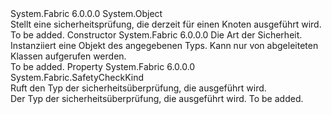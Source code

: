 <Type Name="SafetyCheck" FullName="System.Fabric.SafetyCheck">
  <TypeSignature Language="C#" Value="public abstract class SafetyCheck" />
  <TypeSignature Language="ILAsm" Value=".class public auto ansi abstract beforefieldinit SafetyCheck extends System.Object" />
  <TypeSignature Language="DocId" Value="T:System.Fabric.SafetyCheck" />
  <TypeSignature Language="VB.NET" Value="Public MustInherit Class SafetyCheck" />
  <TypeSignature Language="F#" Value="type SafetyCheck = class" />
  <AssemblyInfo>
    <AssemblyName>System.Fabric</AssemblyName>
    <AssemblyVersion>6.0.0.0</AssemblyVersion>
  </AssemblyInfo>
  <Base>
    <BaseTypeName>System.Object</BaseTypeName>
  </Base>
  <Interfaces />
  <Docs>
    <summary>
      <para>
            Stellt eine sicherheitsprüfung, die derzeit für einen Knoten ausgeführt wird.
            </para>
    </summary>
    <remarks>To be added.</remarks>
  </Docs>
  <Members>
    <Member MemberName=".ctor">
      <MemberSignature Language="C#" Value="protected internal SafetyCheck (System.Fabric.SafetyCheckKind kind);" />
      <MemberSignature Language="ILAsm" Value=".method familyorassemblyhidebysig specialname rtspecialname instance void .ctor(valuetype System.Fabric.SafetyCheckKind kind) cil managed" />
      <MemberSignature Language="DocId" Value="M:System.Fabric.SafetyCheck.#ctor(System.Fabric.SafetyCheckKind)" />
      <MemberSignature Language="VB.NET" Value="Protected Friend Sub New (kind As SafetyCheckKind)" />
      <MemberSignature Language="F#" Value="new System.Fabric.SafetyCheck : System.Fabric.SafetyCheckKind -&gt; System.Fabric.SafetyCheck" Usage="new System.Fabric.SafetyCheck kind" />
      <MemberType>Constructor</MemberType>
      <AssemblyInfo>
        <AssemblyName>System.Fabric</AssemblyName>
        <AssemblyVersion>6.0.0.0</AssemblyVersion>
      </AssemblyInfo>
      <Parameters>
        <Parameter Name="kind" Type="System.Fabric.SafetyCheckKind" />
      </Parameters>
      <Docs>
        <param name="kind">
          <para>Die Art der Sicherheit.</para>
        </param>
        <summary>
          <para>
            Instanziiert eine <see cref="T:System.Fabric.SafetyCheck" /> Objekt des angegebenen Typs. Kann nur von abgeleiteten Klassen aufgerufen werden.
            </para>
        </summary>
        <remarks>To be added.</remarks>
      </Docs>
    </Member>
    <Member MemberName="Kind">
      <MemberSignature Language="C#" Value="public System.Fabric.SafetyCheckKind Kind { get; }" />
      <MemberSignature Language="ILAsm" Value=".property instance valuetype System.Fabric.SafetyCheckKind Kind" />
      <MemberSignature Language="DocId" Value="P:System.Fabric.SafetyCheck.Kind" />
      <MemberSignature Language="VB.NET" Value="Public ReadOnly Property Kind As SafetyCheckKind" />
      <MemberSignature Language="F#" Value="member this.Kind : System.Fabric.SafetyCheckKind" Usage="System.Fabric.SafetyCheck.Kind" />
      <MemberType>Property</MemberType>
      <AssemblyInfo>
        <AssemblyName>System.Fabric</AssemblyName>
        <AssemblyVersion>6.0.0.0</AssemblyVersion>
      </AssemblyInfo>
      <ReturnValue>
        <ReturnType>System.Fabric.SafetyCheckKind</ReturnType>
      </ReturnValue>
      <Docs>
        <summary>
          <para>
            Ruft den Typ der sicherheitsüberprüfung, die ausgeführt wird.
            </para>
        </summary>
        <value>
          <para>Der Typ der sicherheitsüberprüfung, die ausgeführt wird.</para>
        </value>
        <remarks>To be added.</remarks>
      </Docs>
    </Member>
  </Members>
</Type>